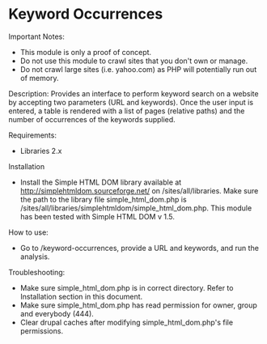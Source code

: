 Keyword Occurrences
=====================

Important Notes:
- This module is only a proof of concept.
- Do not use this module to crawl sites that you don't own or manage.
- Do not crawl large sites (i.e. yahoo.com) as PHP will potentially run out of
 memory.

Description:
Provides an interface to perform keyword search on a website by accepting two 
parameters (URL and keywords). Once the user input is entered, a table is
rendered with a list of pages (relative paths) and the number of occurrences
of the keywords supplied.

Requirements:
- Libraries 2.x

Installation
- Install the Simple HTML DOM library available at
http://simplehtmldom.sourceforge.net/
on /sites/all/libraries. Make sure the path to the library file
simple_html_dom.php is /sites/all/libraries/simplehtmldom/simple_html_dom.php. This module
has been tested with Simple HTML DOM v 1.5.

How to use:
- Go to /keyword-occurrences, provide a URL and keywords, and run the analysis.

Troubleshooting:
- Make sure simple_html_dom.php is in correct directory. Refer to Installation section in this document.
- Make sure simple_html_dom.php has read permission for owner, group and everybody (444).
- Clear drupal caches after modifying simple_html_dom.php's file permissions.

